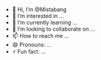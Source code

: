 - 👋 Hi, I’m @Mistabang
- 👀 I’m interested in ...
- 🌱 I’m currently learning ...
- 💞️ I’m looking to collaborate on ...
- 📫 How to reach me ...
- 😄 Pronouns: ...
- ⚡ Fun fact: ...

<!---
Mistabang/Mistabang is a ✨ special ✨ repository because its `README.md` (this file) appears on your GitHub profile.
You can click the Preview link to take a look at your changes.
--->
